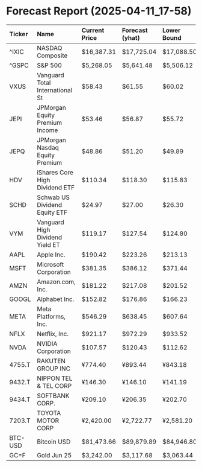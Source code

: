 # Forecast Report (2025-04-11_17-58)

| Ticker   | Name                            | Current Price   | Forecast (yhat)   | Lower Bound   | Upper Bound   | Alert   |
|:---------|:--------------------------------|:----------------|:------------------|:--------------|:--------------|:--------|
| ^IXIC    | NASDAQ Composite                | $16,387.31      | $17,725.04        | $17,088.50    | $18,327.44    | BUY     |
| ^GSPC    | S&P 500                         | $5,268.05       | $5,641.48         | $5,506.12     | $5,786.51     | BUY     |
| VXUS     | Vanguard Total International St | $58.43          | $61.55            | $60.02        | $63.36        | BUY     |
| JEPI     | JPMorgan Equity Premium Income  | $53.46          | $56.87            | $55.72        | $58.06        | BUY     |
| JEPQ     | JPMorgan Nasdaq Equity Premium  | $48.86          | $51.20            | $49.89        | $52.53        | BUY     |
| HDV      | iShares Core High Dividend ETF  | $110.34         | $118.30           | $115.83       | $120.69       | BUY     |
| SCHD     | Schwab US Dividend Equity ETF   | $24.97          | $27.00            | $26.30        | $27.70        | BUY     |
| VYM      | Vanguard High Dividend Yield ET | $119.17         | $127.54           | $124.80       | $130.48       | BUY     |
| AAPL     | Apple Inc.                      | $190.42         | $223.26           | $213.13       | $234.78       | BUY     |
| MSFT     | Microsoft Corporation           | $381.35         | $386.12           | $371.44       | $398.84       | HOLD    |
| AMZN     | Amazon.com, Inc.                | $181.22         | $217.08           | $201.52       | $231.65       | BUY     |
| GOOGL    | Alphabet Inc.                   | $152.82         | $176.86           | $166.23       | $186.84       | BUY     |
| META     | Meta Platforms, Inc.            | $546.29         | $638.45           | $607.64       | $667.00       | BUY     |
| NFLX     | Netflix, Inc.                   | $921.17         | $972.29           | $933.52       | $1,010.91     | BUY     |
| NVDA     | NVIDIA Corporation              | $107.57         | $120.43           | $112.62       | $128.24       | BUY     |
| 4755.T   | RAKUTEN GROUP INC               | ¥774.40         | ¥893.44           | ¥843.18       | ¥945.08       | BUY     |
| 9432.T   | NIPPON TEL & TEL CORP           | ¥146.30         | ¥146.10           | ¥141.19       | ¥150.44       | HOLD    |
| 9434.T   | SOFTBANK CORP.                  | ¥209.10         | ¥206.35           | ¥202.70       | ¥210.16       | HOLD    |
| 7203.T   | TOYOTA MOTOR CORP               | ¥2,420.00       | ¥2,722.77         | ¥2,581.20     | ¥2,874.43     | BUY     |
| BTC-USD  | Bitcoin USD                     | $81,473.66      | $89,879.89        | $84,946.80    | $95,130.30    | BUY     |
| GC=F     | Gold Jun 25                     | $3,242.00       | $3,117.68         | $3,063.44     | $3,172.87     | SELL    |